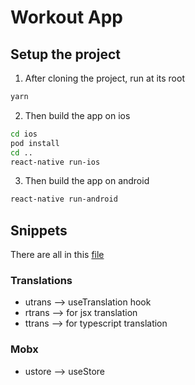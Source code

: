 # Workout App


## Setup the project

1. After cloning the project, run at its root 
  
  ```bash
  yarn
  ```

2. Then build the app on ios
   
  ```bash
  cd ios
  pod install
  cd ..
  react-native run-ios
  ```

3. Then build the app on android


  ```bash
  react-native run-android
  ```


## Snippets

There are all in this [file](.vscode/snippets.code-snippets)

### Translations

- utrans --> useTranslation hook 
- rtrans --> for jsx translation
- ttrans --> for typescript translation

### Mobx

- ustore --> useStore